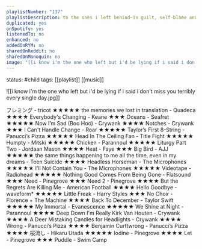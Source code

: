 ```yaml
---
playlistNumber: "137"
playlistDescription: to the ones i left behind—in guilt, self-blame and nightmares // i am the problem and i need to start over somehow without dying (part 2)
duplicated: yes
onSpotify: yes
listenedTo: no
enhanced: no
addedOnRYM: no
sharedOnReddit: no
sharedOnMonoquin: no
image: "[[i know i'm the one who left but i'd be lying if i said i don't miss you terribly every single day.jpg]]"
---
```

status: #child 
tags: [[playlist]] [[music]] 

![[i know i'm the one who left but i'd be lying if i said i don't miss you terribly every single day.jpg]]

フレミング - tricot ★★★★★
the memories we lost in translation - Quadeca ★★★★
Everybody's Changing - Keane ★★★
Oceans - Seafret ★★★★★
Now I’m Sad (Boo Hoo) - Crywank ★★★★
Notches - Crywank ★★★
I Can't Handle Change - Roar ★★★★★
Taylor’s First 8-String - Panucci’s Pizza ★★★★★
Head In The Ceiling Fan - Title Fight ★★★★★
Humpty - Mitski ★★★★★
Chicken - Parannoul ★★★★★
Liturgy Part Two - Jordaan Mason ★★★★
Heat - Faye ★★★
Big Bird - AJJ ★★★★★
the same things happening to me all the time, even in my dreams - Teen Suicide ★★★★
Headless Horseman - The Microphones ★★★★★
I’ll Not Contain You - The Microphones ★★★★★
Videotape - Radiohead ★★★★★
Nothing Good Comes From Being Gone - Flatsound ★★★
Need - Pinegrove ★★★
Need 2 - Pinegrove ★★★★
But the Regrets Are Killing Me - American Football ★★★★
Hello Goodbye - waveform* ★★★★★
Little Freak - Harry Styles ★★★
No Choir - Florence + The Machine ★★★★
Back To December - Taylor Swift ★★★★★
My Immortal - Evanescence ★★★★★
We Shine at Night - Parannoul ★★★★
Deep Down I'm Really Kirk Van Houten - Crywank ★★★★
A Deer Mistaking Candles for Headlights - Crywank ★★★★
Wrong - Panucci’s Pizza ★★★★
Benjamin Curttwrong - Panucci’s Pizza ★★★★
桜流し - Hikaru Utada ★★★★★
Iodine - Pinegrove ★★★★
Let - Pinegrove ★★★
Puddle - Swim Camp

